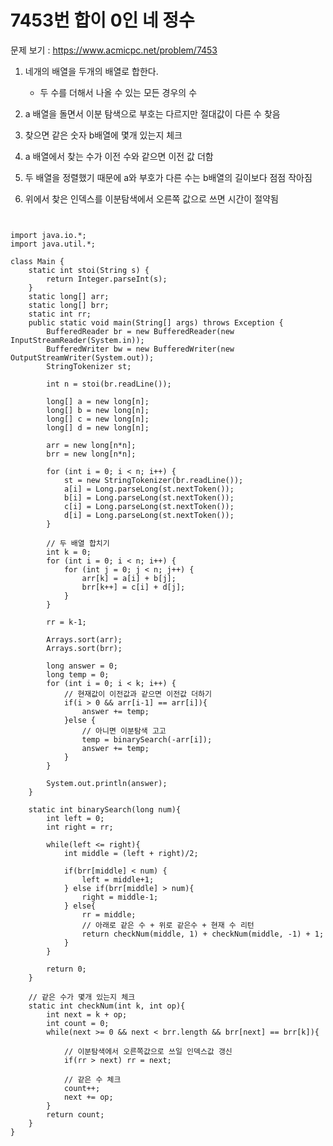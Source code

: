 # 7453번 합이 0인 네 정수

문제 보기 : <https://www.acmicpc.net/problem/7453>

1. 네개의 배열을 두개의 배열로 합한다. 
    - 두 수를 더해서 나올 수 있는 모든 경우의 수

2. a 배열을 돌면서 이분 탐색으로 부호는 다르지만 절대값이 다른 수 찾음

3. 찾으면 같은 숫자 b배열에 몇개 있는지 체크

4. a 배열에서 찾는 수가 이전 수와 같으면 이전 값 더함

5. 두 배열을 정렬했기 때문에 a와 부호가 다른 수는 b배열의 길이보다 점점 작아짐

6. 위에서 찾은 인덱스를 이분탐색에서 오른쪽 값으로 쓰면 시간이 절약됨

<pre><code>

import java.io.*;
import java.util.*;

class Main {
    static int stoi(String s) {
        return Integer.parseInt(s);
    }
    static long[] arr;
    static long[] brr;
    static int rr;
    public static void main(String[] args) throws Exception {
        BufferedReader br = new BufferedReader(new InputStreamReader(System.in));
        BufferedWriter bw = new BufferedWriter(new OutputStreamWriter(System.out));
        StringTokenizer st;

        int n = stoi(br.readLine());

        long[] a = new long[n];
        long[] b = new long[n];
        long[] c = new long[n];
        long[] d = new long[n];

        arr = new long[n*n];
        brr = new long[n*n];
        
        for (int i = 0; i < n; i++) {
            st = new StringTokenizer(br.readLine());
            a[i] = Long.parseLong(st.nextToken());
            b[i] = Long.parseLong(st.nextToken());
            c[i] = Long.parseLong(st.nextToken());
            d[i] = Long.parseLong(st.nextToken());
        }

        // 두 배열 합치기
        int k = 0;
        for (int i = 0; i < n; i++) {
            for (int j = 0; j < n; j++) {
                arr[k] = a[i] + b[j];
                brr[k++] = c[i] + d[j];
            }
        }

        rr = k-1;

        Arrays.sort(arr);
        Arrays.sort(brr);

        long answer = 0;
        long temp = 0;
        for (int i = 0; i < k; i++) {
            // 현재값이 이전값과 같으면 이전값 더하기
            if(i > 0 && arr[i-1] == arr[i]){
                answer += temp;
            }else {
                // 아니면 이분탐색 고고
                temp = binarySearch(-arr[i]);
                answer += temp;
            }
        }

        System.out.println(answer);
    }

    static int binarySearch(long num){
        int left = 0;
        int right = rr;

        while(left <= right){
            int middle = (left + right)/2;

            if(brr[middle] < num) {
                left = middle+1;
            } else if(brr[middle] > num){
                right = middle-1;
            } else{
                rr = middle;
                // 아래로 같은 수 + 위로 같은수 + 현재 수 리턴
                return checkNum(middle, 1) + checkNum(middle, -1) + 1;
            }
        }

        return 0;
    }

    // 같은 수가 몇개 있는지 체크
    static int checkNum(int k, int op){
        int next = k + op;
        int count = 0;
        while(next >= 0 && next < brr.length && brr[next] == brr[k]){

            // 이분탐색에서 오른쪽값으로 쓰일 인덱스값 갱신
            if(rr > next) rr = next;

            // 같은 수 체크
            count++;
            next += op;
        }
        return count;
    }
}

</code></pre>